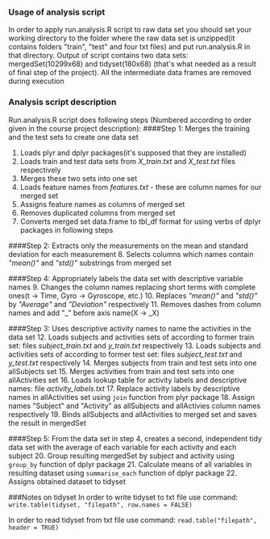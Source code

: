 ### Usage of analysis script
In order to apply run.analysis.R script to raw data set you should set your working directory to the folder where the raw data set is unzipped(it contains folders "train", "test" and four txt files) and put run.analysis.R in that directory.
Output of script contains two data sets: mergedSet(10299x68) and tidyset(180x68) (that's what needed as a result of final step of the project). 
All the intermediate data frames are removed during execution
### Analysis script description
Run.analysis.R script does following steps (Numbered according to order given in the course project description):
####Step 1: Merges the training and the test sets to create one data set
1.  Loads plyr and dplyr packages(it's supposed that they are installed)
2.  Loads train and test data sets from *X_train.txt* and *X_test.txt* files respectively
3.  Merges these two sets into one set
4.  Loads feature names from *features.txt* - these are column names for our merged set
5.  Assigns feature names as columns of merged set
6.  Removes duplicated columns from merged set
7.  Converts merged set data.frame to tbl_df format for using verbs of dplyr packages in following steps

####Step 2: Extracts only the measurements on the mean and standard deviation for each measurement
8.  Selects columns which names contain *"mean()"* and *"std()"* substrings from merged set 

####Step 4: Appropriately labels the data set with descriptive variable names
9.  Changes the column names replacing short terms with complete ones(t -> Time, Gyro -> Gyroscope, etc.)
10.  Replaces *"mean()"* and *"std()"* by *"Average"* and *"Deviation"* respectively
11.  Removes dashes from column names and add "_" before axis name(X -> _X)

####Step 3: Uses descriptive activity names to name the activities in the data set
12. Loads subjects and activities sets of according to former train set: files *subject_train.txt* and *y_train.txt* respectively
13. Loads subjects and activities sets of according to former test set: files *subject_test.txt* and *y_test.txt* respectively
14. Merges subjects from train and test sets into one allSubjects set
15. Merges activities from train and test sets into one allActivities set
16. Loads lookup table for activity labels and descriptive names: file *activity_labels.txt*
17. Replace activity labels by descriptive names in allActivities set using `join` function from plyr package
18. Assign names "Subject" and "Activity" as  allSubjects and allActivies column names respectively
19. Binds allSubjects and allActivities to merged set and saves the result in mergedSet

####Step 5: From the data set in step 4, creates a second, independent tidy data set with the average of each variable for each activity and each subject
20. Group resulting mergedSet by subject and activity using `group_by` function of dplyr package
21. Calculate means of all variables in resulting dataset using `summarise_each` function of dplyr package 
22. Assigns obtained dataset to tidyset

###Notes on tidyset
In order to write tidyset to txt file use command: 
`write.table(tidyset, "filepath", row.names = FALSE)`

In order to read tidyset from txt file use command: 
`read.table("filepath", header = TRUE)`
